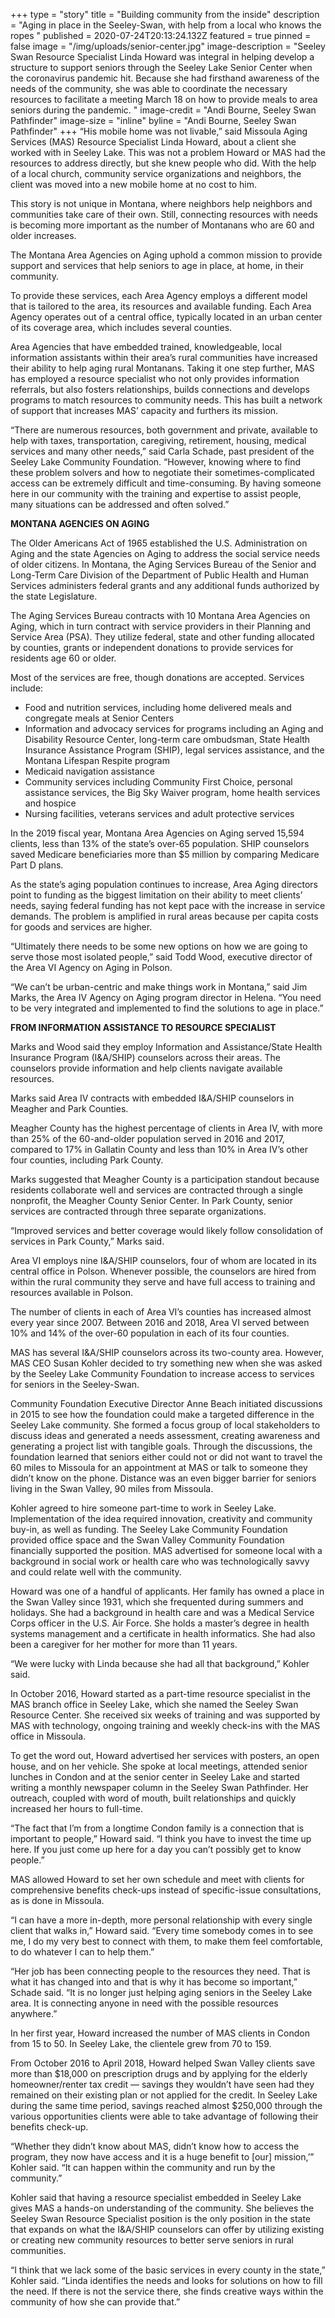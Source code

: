 +++
type = "story"
title = "Building community from the inside"
description = "Aging in place in the Seeley-Swan, with help from a local who knows the ropes "
published = 2020-07-24T20:13:24.132Z
featured = true
pinned = false
image = "/img/uploads/senior-center.jpg"
image-description = "Seeley Swan Resource Specialist Linda Howard was integral in helping develop a structure to support seniors through the Seeley Lake Senior Center when the coronavirus pandemic hit. Because she had firsthand awareness of the needs of the community, she was able to coordinate the necessary resources to facilitate a meeting March 18 on how to provide meals to area seniors during the pandemic. "
image-credit = "Andi Bourne, Seeley Swan Pathfinder"
image-size = "inline"
byline = "Andi Bourne, Seeley Swan Pathfinder"
+++
“His mobile home was not livable,” said Missoula Aging Services (MAS) Resource Specialist Linda Howard, about a client she worked with in Seeley Lake. This was not a problem Howard or MAS had the resources to address directly, but she knew people who did. With the help of a local church, community service organizations and neighbors, the client was moved into a new mobile home at no cost to him.

This story is not unique in Montana, where neighbors help neighbors and communities take care of their own. Still, connecting resources with needs is becoming more important as the number of Montanans who are 60 and older increases.

The Montana Area Agencies on Aging uphold a common mission to provide support and services that help seniors to age in place, at home, in their community.

To provide these services, each Area Agency employs a different model that is tailored to the area, its resources and available funding. Each Area Agency operates out of a central office, typically located in an urban center of its coverage area, which includes several counties.

Area Agencies that have embedded trained, knowledgeable, local information assistants within their area’s rural communities have increased their ability to help aging rural Montanans. Taking it one step further, MAS has employed a resource specialist who not only provides information referrals, but also fosters relationships, builds connections and develops programs to match resources to community needs. This has built a network of support that increases MAS’ capacity and furthers its mission.

“There are numerous resources, both government and private, available to help with taxes, transportation, caregiving, retirement, housing, medical services and many other needs,” said Carla Schade, past president of the Seeley Lake Community Foundation. “However, knowing where to find these problem solvers and how to negotiate their sometimes-complicated access can be extremely difficult and time-consuming. By having someone here in our community with the training and expertise to assist people, many situations can be addressed and often solved.”

**MONTANA AGENCIES ON AGING**

The Older Americans Act of 1965 established the U.S. Administration on Aging and the state Agencies on Aging to address the social service needs of older citizens. In Montana, the Aging Services Bureau of the Senior and Long-Term Care Division of the Department of Public Health and Human Services administers federal grants and any additional funds authorized by the state Legislature.

The Aging Services Bureau contracts with 10 Montana Area Agencies on Aging, which in turn contract with service providers in their Planning and Service Area (PSA). They utilize federal, state and other funding allocated by counties, grants or independent donations to provide services for residents age 60 or older.

Most of the services are free, though donations are accepted. Services include:

* Food and nutrition services, including home delivered meals and congregate meals at Senior Centers
* Information and advocacy services for programs including an Aging and Disability Resource Center, long-term care ombudsman, State Health Insurance Assistance Program (SHIP), legal services assistance, and the Montana Lifespan Respite program
* Medicaid navigation assistance
* Community services including Community First Choice, personal assistance services, the Big Sky Waiver program, home health services and hospice
* Nursing facilities, veterans services and adult protective services

In the 2019 fiscal year, Montana Area Agencies on Aging served 15,594 clients, less than 13% of the state’s over-65 population. SHIP counselors saved Medicare beneficiaries more than $5 million by comparing Medicare Part D plans.

As the state’s aging population continues to increase, Area Aging directors point to funding as the biggest limitation on their ability to meet clients’ needs, saying federal funding has not kept pace with the increase in service demands. The problem is amplified in rural areas because per capita costs for goods and services are higher.

“Ultimately there needs to be some new options on how we are going to serve those most isolated people,” said Todd Wood, executive director of the Area VI Agency on Aging in Polson.

“We can’t be urban-centric and make things work in Montana,” said Jim Marks, the Area IV Agency on Aging program director in Helena. “You need to be very integrated and implemented to find the solutions to age in place.”

**FROM INFORMATION ASSISTANCE TO RESOURCE SPECIALIST** 

Marks and Wood said they employ Information and Assistance/State Health Insurance Program (I&A/SHIP) counselors across their areas. The counselors provide information and help clients navigate available resources.

Marks said Area IV contracts with embedded I&A/SHIP counselors in Meagher and Park Counties.

Meagher County has the highest percentage of clients in Area IV, with more than 25% of the 60-and-older population served in 2016 and 2017, compared to 17% in Gallatin County and less than 10% in Area IV’s other four counties, including Park County.

Marks suggested that Meagher County is a participation standout because residents collaborate well and services are contracted through a single nonprofit, the Meagher County Senior Center. In Park County, senior services are contracted through three separate organizations.

“Improved services and better coverage would likely follow consolidation of services in Park County,” Marks said.

Area VI employs nine I&A/SHIP counselors, four of whom are located in its central office in Polson. Whenever possible, the counselors are hired from within the rural community they serve and have full access to training and resources available in Polson.

The number of clients in each of Area VI’s counties has increased almost every year since 2007. Between 2016 and 2018, Area VI served between 10% and 14% of the over-60 population in each of its four counties.

MAS has several I&A/SHIP counselors across its two-county area. However, MAS CEO Susan Kohler decided to try something new when she was asked by the Seeley Lake Community Foundation to increase access to services for seniors in the Seeley-Swan.

Community Foundation Executive Director Anne Beach initiated discussions in 2015 to see how the foundation could make a targeted difference in the Seeley Lake community. She formed a focus group of local stakeholders to discuss ideas and generated a needs assessment, creating awareness and generating a project list with tangible goals. Through the discussions, the foundation learned that seniors either could not or did not want to travel the 60 miles to Missoula for an appointment at MAS or talk to someone they didn’t know on the phone. Distance was an even bigger barrier for seniors living in the Swan Valley, 90 miles from Missoula.

Kohler agreed to hire someone part-time to work in Seeley Lake. Implementation of the idea required innovation, creativity and community buy-in, as well as funding. The Seeley Lake Community Foundation provided office space and the Swan Valley Community Foundation financially supported the position. MAS advertised for someone local with a background in social work or health care who was technologically savvy and could relate well with the community.

Howard was one of a handful of applicants. Her family has owned a place in the Swan Valley since 1931, which she frequented during summers and holidays. She had a background in health care and was a Medical Service Corps officer in the U.S. Air Force. She holds a master’s degree in health systems management and a certificate in health informatics. She had also been a caregiver for her mother for more than 11 years.

“We were lucky with Linda because she had all that background,” Kohler said.

In October 2016, Howard started as a part-time resource specialist in the MAS branch office in Seeley Lake, which she named the Seeley Swan Resource Center. She received six weeks of training and was supported by MAS with technology, ongoing training and weekly check-ins with the MAS office in Missoula.

To get the word out, Howard advertised her services with posters, an open house, and on her vehicle. She spoke at local meetings, attended senior lunches in Condon and at the senior center in Seeley Lake and started writing a monthly newspaper column in the Seeley Swan Pathfinder. Her outreach, coupled with word of mouth, built relationships and quickly increased her hours to full-time.

“The fact that I’m from a longtime Condon family is a connection that is important to people,” Howard said. “I think you have to invest the time up here. If you just come up here for a day you can’t possibly get to know people.”

MAS allowed Howard to set her own schedule and meet with clients for comprehensive benefits check-ups instead of specific-issue consultations, as is done in Missoula.

“I can have a more in-depth, more personal relationship with every single client that walks in,” Howard said. “Every time somebody comes in to see me, I do my very best to connect with them, to make them feel comfortable, to do whatever I can to help them.”

“Her job has been connecting people to the resources they need. That is what it has changed into and that is why it has become so important,” Schade said. “It is no longer just helping aging seniors in the Seeley Lake area. It is connecting anyone in need with the possible resources anywhere.”

In her first year, Howard increased the number of MAS clients in Condon from 15 to 50. In Seeley Lake, the clientele grew from 70 to 159.

From October 2016 to April 2018, Howard helped Swan Valley clients save more than $18,000 on prescription drugs and by applying for the elderly homeowner/renter tax credit — savings they wouldn’t have seen had they remained on their existing plan or not applied for the credit. In Seeley Lake during the same time period, savings reached almost $250,000 through the various opportunities clients were able to take advantage of following their benefits check-up.

“Whether they didn’t know about MAS, didn’t know how to access the program, they now have access and it is a huge benefit to \[our] mission,’” Kohler said. “It can happen within the community and run by the community.”

Kohler said that having a resource specialist embedded in Seeley Lake gives MAS a hands-on understanding of the community. She believes the Seeley Swan Resource Specialist position is the only position in the state that expands on what the I&A/SHIP counselors can offer by utilizing existing or creating new community resources to better serve seniors in rural communities.

“I think that we lack some of the basic services in every county in the state,” Kohler said. “Linda identifies the needs and looks for solutions on how to fill the need. If there is not the service there, she finds creative ways within the community of how she can provide that.”